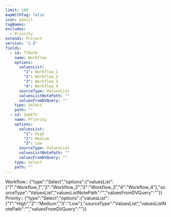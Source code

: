```yaml
---
limit: 100
mapWithTag: false
icon: pencil
tagNames: 
excludes:
  - Priority
extends: Project
version: "2.0"
fields:
  - id: 77RaYA
    name: Workflow
    options:
      valuesList:
        "1": Workflow_1
        "2": Workflow_2
        "3": Workflow_3
        "4": Workflow_4
      sourceType: ValuesList
      valuesListNotePath: ""
      valuesFromDVQuery: ""
    type: Select
    path: ""
  - id: ZaeETs
    name: Priority
    options:
      valuesList:
        "1": High
        "2": Medium
        "3": Low
      sourceType: ValuesList
      valuesListNotePath: ""
      valuesFromDVQuery: ""
    type: Select
    path: ""
---
```


Workflow:: {"type":"Select","options":{"valuesList":{"1":"Workflow_1","2":"Workflow_2","3":"Workflow_3","4":"Workflow_4"},"sourceType":"ValuesList","valuesListNotePath":"","valuesFromDVQuery":""}}
Priority:: {"type":"Select","options":{"valuesList":{"1":"High","2":"Medium","3":"Low"},"sourceType":"ValuesList","valuesListNotePath":"","valuesFromDVQuery":""}}